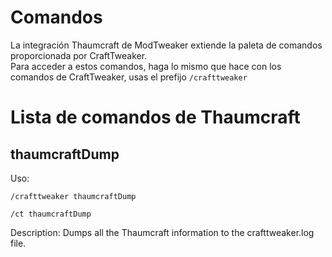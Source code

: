 # Comandos

La integración Thaumcraft de ModTweaker extiende la paleta de comandos proporcionada por CraftTweaker.  
Para acceder a estos comandos, haga lo mismo que hace con los comandos de CraftTweaker, usas el prefijo `/crafttweaker`

# Lista de comandos de Thaumcraft

## thaumcraftDump

Uso:

`/crafttweaker thaumcraftDump`

`/ct thaumcraftDump`

Description: Dumps all the Thaumcraft information to the crafttweaker.log file.